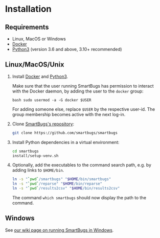 # Installation

## Requirements

- Linux, MacOS or Windows
- [Docker](https://docs.docker.com/install)
- [Python3](https://www.python.org) (version 3.6 and above, 3.10+ recommended)

## Linux/MacOS/Unix

1. Install  [Docker](https://docs.docker.com/install) and [Python3](https://www.python.org).

   Make sure that the user running SmartBugs has permission to interact with the Docker daemon, by adding the user to the `docker` group:

   ```
   bash sudo usermod -a -G docker $USER
   ```

   For adding someone else, replace `$USER` by the respective
   user-id. The group membership becomes active with the next log-in.

2. Clone [SmartBugs's repository](https://github.com/smartbugs/smartbugs):

   ```bash
   git clone https://github.com/smartbugs/smartbugs
   ```

3. Install Python dependencies in a virtual environment:

   ```bash
   cd smartbugs
   install/setup-venv.sh
   ```

4. Optionally, add the executables to the command search path, e.g. by adding links to `$HOME/bin`.

   ```bash
   ln -s "`pwd`/smartbugs" "$HOME/bin/smartbugs"
   ln -s "`pwd`/reparse" "$HOME/bin/reparse"
   ln -s "`pwd`/results2csv" "$HOME/bin/results2csv"
   ```

   The command `which smartbugs` should now display the path to the command.


## Windows

See [our wiki page on running SmartBugs in Windows](https://github.com/smartbugs/smartbugs/wiki/Running-SmartBugs-in-Windows).


